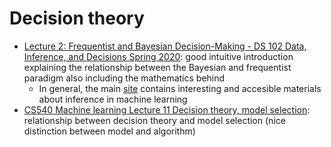 # Decision theory
- [Lecture 2: Frequentist and Bayesian Decision-Making - DS 102 Data, Inference, and Decisions Spring 2020](https://data102.org/sp20/assets/notes/notes02.pdf): good intuitive introduction explaining the relationship between the Bayesian and frequentist paradigm also including the mathematics behind
  - In general, the main [site](https://data102.org/) contains interesting and accesible materials about inference in machine learning
- [CS540 Machine learning Lecture 11 Decision theory, model selection](https://www.cs.ubc.ca/~murphyk/Teaching/CS540-Fall08/L11.pdf): relationship between decision theory and model selection (nice distinction between model and algorithm)
